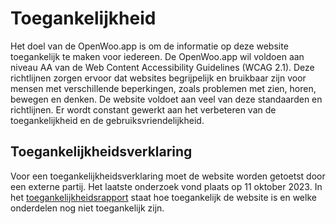 # Toegankelijkheid

Het doel van de OpenWoo.app is om de informatie op deze website toegankelijk te
maken voor iedereen. De OpenWoo.app wil voldoen aan niveau AA van de Web
Content Accessibility Guidelines (WCAG 2.1). Deze richtlijnen zorgen ervoor dat
websites begrijpelijk en bruikbaar zijn voor mensen met verschillende beperkingen,
zoals problemen met zien, horen, bewegen en denken. De website voldoet aan veel
van deze standaarden en richtlijnen. Er wordt constant gewerkt aan het verbeteren
van de toegankelijkheid en de gebruiksvriendelijkheid.

## Toegankelijkheidsverklaring

Voor een toegankelijkheidsverklaring moet de website worden getoetst door een
externe partij. Het laatste onderzoek vond plaats op 11 oktober 2023. In het
[toegankelijkheidsrapport](https://github.com/ConductionNL/woo-website-noordwijk/blob/main/Woo-website-WCAG-V5.pdf) staat hoe toegankelijk de website is en welke onderdelen
nog niet toegankelijk zijn.
